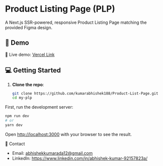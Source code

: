 # Product Listing Page (PLP)

A Next.js SSR-powered, responsive Product Listing Page matching the provided Figma design.

## 🚀 Demo

🔗 Live demo: [Vercel Link](product-list-page-liard.vercel.app
)

## 💻 Getting Started

1. **Clone the repo**:  
   ```bash
   git clone https://github.com/kumarabhishek188/Product-List-Page.git
   cd my-plp

First, run the development server:

```bash
npm run dev
# or
yarn dev
```

Open [http://localhost:3000](http://localhost:3000) with your browser to see the result.


📧 Contact
- Email: abhishekkumarada12@gmail.com
- LinkedIn: https://www.linkedin.com/in/abhishek-kumar-92157823a/
